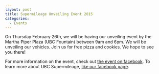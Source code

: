 ```yaml
---
layout: post
title: Supermileage Unveiling Event 2015
categories:
  - Events
---
```


On Thursday February 26th, we will be having our unveiling event by the Martha Piper Plaza (UBC Fountain) between 9am and 6pm. We will be unveiling our vehicles. Join us for free pizza and cookies. We hope to see you there!

For more information on the event, check out [the event on facebook](https://www.facebook.com/events/1389469121366342). To learn more about UBC Supermileage, [like our facebook page](https://www.facebook.com/ubcst).
